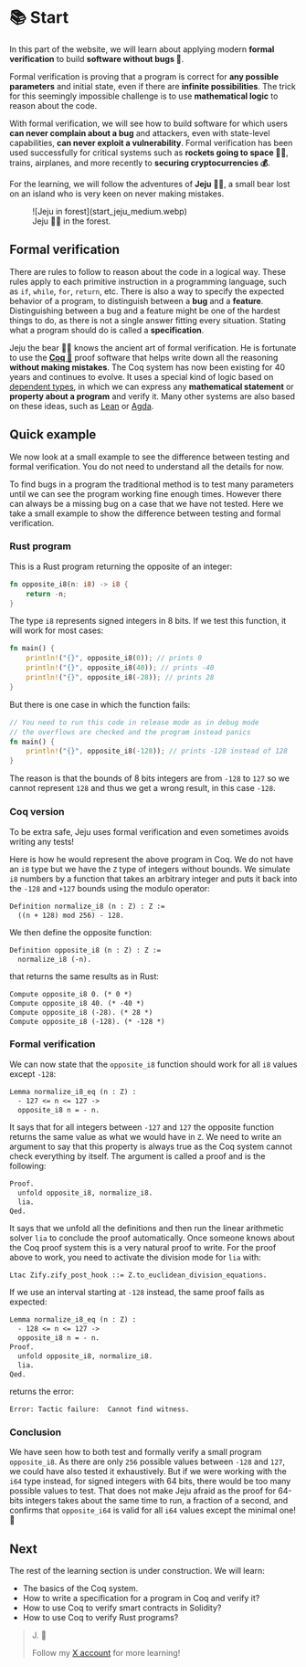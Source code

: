# 📚 Start

In this part of the website, we will learn about applying modern **formal verification** to build **software without bugs&nbsp;🎊**.

Formal verification is proving that a program is correct for **any possible parameters** and initial state, even if there are **infinite possibilities**. The trick for this seemingly impossible challenge is to use **mathematical logic** to reason about the code.

With formal verification, we will see how to build software for which users **can never complain about a bug** and attackers, even with state-level capabilities, **can never exploit a vulnerability**. Formal verification has been used successfully for critical systems such as **rockets going to space&nbsp;🧑‍🚀**, trains, airplanes, and more recently to **securing cryptocurrencies&nbsp;💰**.

For the learning, we will follow the adventures of **Jeju&nbsp;🐻‍❄️**, a small bear lost on an island who is very keen on never making mistakes.

<figure>
  ![Jeju in forest](start_jeju_medium.webp)
  <!-- <figcaption style={{textAlign: "center"}}>Jeju&nbsp;🐻‍❄️ in the forest</figcaption> -->
  <figcaption>Jeju&nbsp;🐻‍❄️ in the forest.</figcaption>
</figure>

## Formal verification

There are rules to follow to reason about the code in a logical way. These rules apply to each primitive instruction in a programming language, such as `if`, `while`, `for`, `return`, etc. There is also a way to specify the expected behavior of a program, to distinguish between a **bug** and a **feature**. Distinguishing between a bug and a feature might be one of the hardest things to do, as there is not a single answer fitting every situation. Stating what a program should do is called a **specification**.

Jeju the bear 🐻‍❄️ knows the ancient art of formal verification. He is fortunate to use the **[Coq&nbsp;🐓](https://coq.inria.fr/)** proof software that helps write down all the reasoning **without making mistakes**. The Coq system has now been existing for 40 years and continues to evolve. It uses a special kind of logic based on [dependent types](https://en.wikipedia.org/wiki/Dependent_type), in which we can express any **mathematical statement** or **property about a program** and verify it. Many other systems are also based on these ideas, such as [Lean](https://lean-lang.org/) or [Agda](https://wiki.portal.chalmers.se/agda/pmwiki.php).

## Quick example

We now look at a small example to see the difference between testing and formal verification. You do not need to understand all the details for now.

To find bugs in a program the traditional method is to test many parameters until we can see the program working fine enough times. However there can always be a missing bug on a case that we have not tested. Here we take a small example to show the difference between testing and formal verification.

### Rust program

This is a Rust program returning the opposite of an integer:
```rust
fn opposite_i8(n: i8) -> i8 {
    return -n;
}
```
The type `i8` represents signed integers in 8 bits. If we test this function, it will work for most cases:
```rust
fn main() {
    println!("{}", opposite_i8(0)); // prints 0
    println!("{}", opposite_i8(40)); // prints -40
    println!("{}", opposite_i8(-28)); // prints 28
}
```
But there is one case in which the function fails:
```rust
// You need to run this code in release mode as in debug mode
// the overflows are checked and the program instead panics
fn main() {
    println!("{}", opposite_i8(-128)); // prints -128 instead of 128
}
```
The reason is that the bounds of 8 bits integers are from `-128` to `127` so we cannot represent `128` and thus we get a wrong result, in this case `-128`.

### Coq version

To be extra safe, Jeju uses formal verification and even sometimes avoids writing any tests!

Here is how he would represent the above program in Coq. We do not have an `i8` type but we have the `Z` type of integers without bounds. We simulate `i8` numbers by a function that takes an arbitrary integer and puts it back into the `-128` and `+127` bounds using the modulo operator:
```coq
Definition normalize_i8 (n : Z) : Z :=
  ((n + 128) mod 256) - 128.
```
We then define the opposite function:
```coq
Definition opposite_i8 (n : Z) : Z :=
  normalize_i8 (-n).
```
that returns the same results as in Rust:
```coq
Compute opposite_i8 0. (* 0 *)
Compute opposite_i8 40. (* -40 *)
Compute opposite_i8 (-28). (* 28 *)
Compute opposite_i8 (-128). (* -128 *)
```

### Formal verification

We can now state that the `opposite_i8` function should work for all `i8` values except `-128`:
```coq
Lemma normalize_i8_eq (n : Z) :
  - 127 <= n <= 127 ->
  opposite_i8 n = - n.
```
It says that for all integers between `-127` and `127` the opposite function returns the same value as what we would have in `Z`. We need to write an argument to say that this property is always true as the Coq system cannot check everything by itself. The argument is called a proof and is the following:
```coq
Proof.
  unfold opposite_i8, normalize_i8.
  lia.
Qed.
```
It says that we unfold all the definitions and then run the linear arithmetic solver `lia` to conclude the proof automatically. Once someone knows about the Coq proof system this is a very natural proof to write. For the proof above to work, you need to activate the division mode for `lia` with:
```coq
Ltac Zify.zify_post_hook ::= Z.to_euclidean_division_equations.
```
If we use an interval starting at `-128` instead, the same proof fails as expected:
```coq
Lemma normalize_i8_eq (n : Z) :
  - 128 <= n <= 127 ->
  opposite_i8 n = - n.
Proof.
  unfold opposite_i8, normalize_i8.
  lia.
Qed.
```
returns the error:
```
Error: Tactic failure:  Cannot find witness.
```

### Conclusion

We have seen how to both test and formally verify a small program `opposite_i8`. As there are only `256` possible values between `-128` and `127`, we could have also tested it exhaustively. But if we were working with the `i64` type instead, for signed integers with 64 bits, there would be too many possible values to test. That does not make Jeju afraid as the proof for 64-bits integers takes about the same time to run, a fraction of a second, and confirms that `opposite_i64` is valid for all `i64` values except the minimal one! 🎊

## Next

The rest of the learning section is under construction. We will learn:

- The basics of the Coq system.
- How to write a specification for a program in Coq and verify it?
- How to use Coq to verify smart contracts in Solidity?
- How to use Coq to verify Rust programs?

> J. 🐾
>
>Follow my [X account](https://x.com/JejuFormalLand) for more learning!
